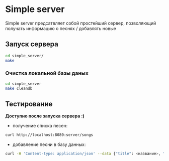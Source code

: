 # Simple server

Simple server предсатвляет собой простейший сервер, позволяющий получать информацию о песнях / добавлять новые

## Запуск сервера
```bash
cd simple_server/
make
```

### Очистка локальной базы даных
```bash
cd simple_server
make cleandb
```

## Тестирование
**Доступно после запуска сервера :)**
- получение списка песен:
```bash
curl http://localhost:8080:server/songs
```
- добавление песни в базу данных:
```bash
curl -H 'Content-type: application/json' --data {"title": <название>, "artist": <автор>}
```
